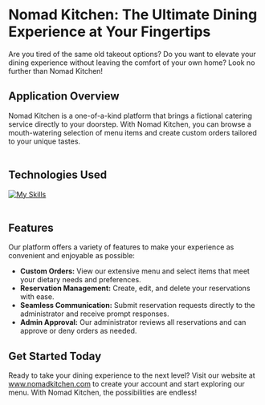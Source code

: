 # Nomad Kitchen: The Ultimate Dining Experience at Your Fingertips

Are you tired of the same old takeout options? Do you want to elevate your dining experience without leaving the comfort of your own home? Look no further than Nomad Kitchen!

## Application Overview

Nomad Kitchen is a one-of-a-kind platform that brings a fictional catering service directly to your doorstep. With Nomad Kitchen, you can browse a mouth-watering selection of menu items and create custom orders tailored to your unique tastes.
<br />
<br />

## Technologies Used

[![My Skills](https://skills.thijs.gg/icons?i=js,react,html,css,bootstrap)](https://skills.thijs.gg)
<br />
<br />

## Features

Our platform offers a variety of features to make your experience as convenient and enjoyable as possible:

- <strong>Custom Orders:</strong> View our extensive menu and select items that meet your dietary needs and preferences.
- <strong>Reservation Management:</strong> Create, edit, and delete your reservations with ease.
- <strong>Seamless Communication:</strong> Submit reservation requests directly to the administrator and receive prompt responses.
- <strong>Admin Approval:</strong> Our administrator reviews all reservations and can approve or deny orders as needed.


## Get Started Today

Ready to take your dining experience to the next level? Visit our website at www.nomadkitchen.com to create your account and start exploring our menu. With Nomad Kitchen, the possibilities are endless!
